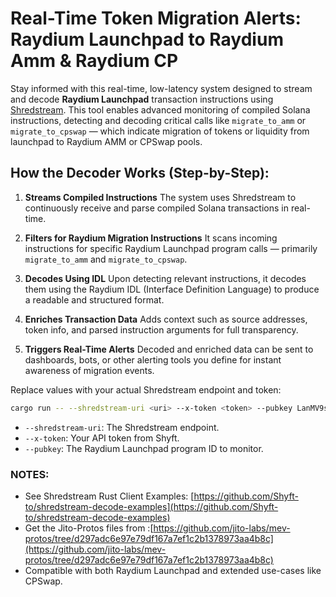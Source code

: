 # Real-Time Token Migration Alerts: Raydium Launchpad to Raydium Amm & Raydium CP

Stay informed with this real-time, low-latency system designed to stream and decode **Raydium Launchpad** transaction instructions using [Shredstream](https://github.com/Shyft-to/shredstream-decode-examples). This tool enables advanced monitoring of compiled Solana instructions, detecting and decoding critical calls like `migrate_to_amm` or `migrate_to_cpswap` — which indicate migration of tokens or liquidity from launchpad to Raydium AMM or CPSwap pools.


## How the Decoder Works (Step-by-Step):

1. **Streams Compiled Instructions**
   The system uses Shredstream to continuously receive and parse compiled Solana transactions in real-time.

2. **Filters for Raydium Migration Instructions**
   It scans incoming instructions for specific Raydium Launchpad program calls — primarily `migrate_to_amm` and `migrate_to_cpswap`.

3. **Decodes Using IDL**
   Upon detecting relevant instructions, it decodes them using the Raydium IDL (Interface Definition Language) to produce a readable and structured format.

4. **Enriches Transaction Data**
   Adds context such as source addresses, token info, and parsed instruction arguments for full transparency.

5. **Triggers Real-Time Alerts**
   Decoded and enriched data can be sent to dashboards, bots, or other alerting tools you define for instant awareness of migration events.


Replace values with your actual Shredstream endpoint and token:

   ```bash
   cargo run -- --shredstream-uri <uri> --x-token <token> --pubkey LanMV9sAd7wArD4vJFi2qDdfnVhFxYSUg6eADduJ3uj
   ```

   * `--shredstream-uri`: The Shredstream endpoint.
   * `--x-token`: Your API token from Shyft.
   * `--pubkey`: The Raydium Launchpad program ID to monitor.



### NOTES:
* See Shredstream Rust Client Examples: [https://github.com/Shyft-to/shredstream-decode-examples](https://github.com/Shyft-to/shredstream-decode-examples)
* Get the Jito-Protos files from :[https://github.com/jito-labs/mev-protos/tree/d297adc6e97e79df167a7ef1c2b1378973aa4b8c](https://github.com/jito-labs/mev-protos/tree/d297adc6e97e79df167a7ef1c2b1378973aa4b8c)
* Compatible with both Raydium Launchpad and extended use-cases like CPSwap.


